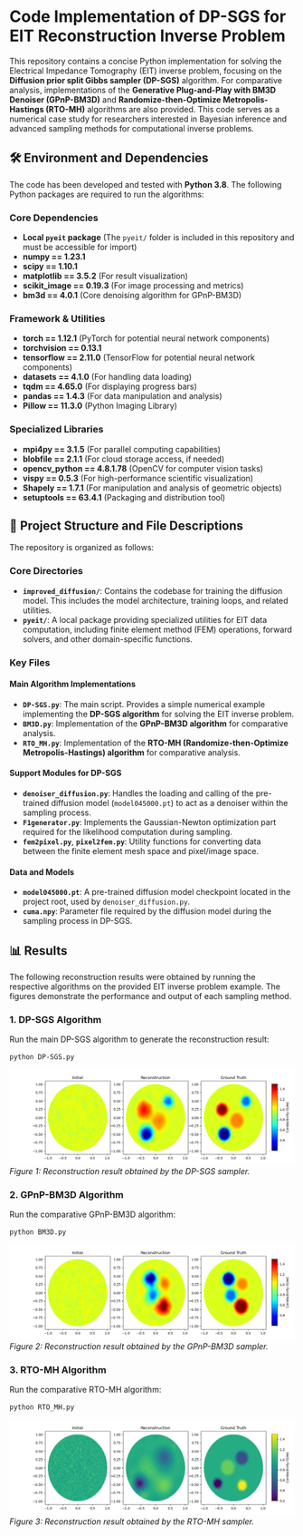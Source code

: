 # Code Implementation of DP-SGS for EIT Reconstruction Inverse Problem

This repository contains a concise Python implementation for solving the Electrical Impedance Tomography (EIT) inverse problem, 
focusing on the **Diffusion prior split Gibbs sampler (DP-SGS)** algorithm. For comparative analysis, 
implementations of the **Generative Plug-and-Play with BM3D Denoiser (GPnP-BM3D)** and **Randomize-then-Optimize Metropolis-Hastings (RTO-MH)** algorithms are also provided. 
This code serves as a numerical case study for researchers interested in Bayesian inference and advanced sampling methods for computational inverse problems.

## 🛠️ Environment and Dependencies

The code has been developed and tested with **Python 3.8**. The following Python packages are required to run the algorithms:

### Core Dependencies
- **Local `pyeit` package** (The `pyeit/` folder is included in this repository and must be accessible for import)
- **numpy == 1.23.1**
- **scipy == 1.10.1**
- **matplotlib == 3.5.2** (For result visualization)
- **scikit_image == 0.19.3** (For image processing and metrics)
- **bm3d == 4.0.1** (Core denoising algorithm for GPnP-BM3D)

### Framework & Utilities
- **torch == 1.12.1** (PyTorch for potential neural network components)
- **torchvision == 0.13.1**
- **tensorflow == 2.11.0** (TensorFlow for potential neural network components)
- **datasets == 4.1.0** (For handling data loading)
- **tqdm == 4.65.0** (For displaying progress bars)
- **pandas == 1.4.3** (For data manipulation and analysis)
- **Pillow == 11.3.0** (Python Imaging Library)

### Specialized Libraries
- **mpi4py == 3.1.5** (For parallel computing capabilities)
- **blobfile == 2.1.1** (For cloud storage access, if needed)
- **opencv_python == 4.8.1.78** (OpenCV for computer vision tasks)
- **vispy == 0.5.3** (For high-performance scientific visualization)
- **Shapely == 1.7.1** (For manipulation and analysis of geometric objects)
- **setuptools == 63.4.1** (Packaging and distribution tool)

## 📁 Project Structure and File Descriptions

The repository is organized as follows:

### Core Directories
- **`improved_diffusion/`**: Contains the codebase for training the diffusion model. This includes the model architecture, training loops, and related utilities.
- **`pyeit/`**: A local package providing specialized utilities for EIT data computation, including finite element method (FEM) operations, forward solvers, and other domain-specific functions.

### Key Files

#### Main Algorithm Implementations
- **`DP-SGS.py`**: The main script. Provides a simple numerical example implementing the **DP-SGS algorithm** for solving the EIT inverse problem.
- **`BM3D.py`**: Implementation of the **GPnP-BM3D algorithm** for comparative analysis.
- **`RTO_MH.py`**: Implementation of the **RTO-MH (Randomize-then-Optimize Metropolis-Hastings) algorithm** for comparative analysis.

#### Support Modules for DP-SGS
- **`denoiser_diffusion.py`**: Handles the loading and calling of the pre-trained diffusion model (`model045000.pt`) to act as a denoiser within the sampling process.
- **`F1generator.py`**: Implements the Gaussian-Newton optimization part required for the likelihood computation during sampling.
- **`fem2pixel.py`**, **`pixel2fem.py`**: Utility functions for converting data between the finite element mesh space and pixel/image space.

#### Data and Models
- **`model045000.pt`**: A pre-trained diffusion model checkpoint located in the project root, used by `denoiser_diffusion.py`.
- **`cuma.npy`**: Parameter file required by the diffusion model during the sampling process in DP-SGS.

## 📊 Results

The following reconstruction results were obtained by running the respective algorithms on the provided EIT inverse problem example. The figures demonstrate the performance and output of each sampling method.

### 1. DP-SGS Algorithm
Run the main DP-SGS algorithm to generate the reconstruction result:
```bash
python DP-SGS.py
```
![Reconstruction Result using DP-SGS](images/DP_SGS.png)
*Figure 1: Reconstruction result obtained by the DP-SGS sampler.*

### 2. GPnP-BM3D Algorithm
Run the comparative GPnP-BM3D algorithm:
```bash
python BM3D.py
```
![Reconstruction Result using DP-SGS](images/GPnP_BM3D.png)
*Figure 2: Reconstruction result obtained by the GPnP-BM3D sampler.*

### 3. RTO-MH Algorithm
Run the comparative RTO-MH algorithm:
```bash
python RTO_MH.py
```
![Reconstruction Result using DP-SGS](images/RTO_MH.png)
*Figure 3: Reconstruction result obtained by the RTO-MH sampler.*
